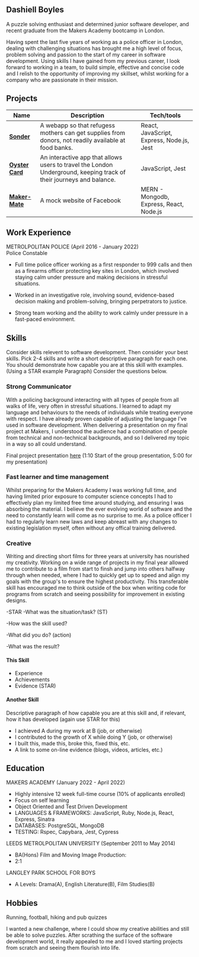 ## Dashiell Boyles

A puzzle solving enthusiast and determined junior software developer, and recent graduate from the Makers Academy bootcamp in London. 

Having spent the last five years of working as a police officer in London, dealing with challenging situations has brought me a high level of focus, problem solving and passion to the start of my career in software development. Using skills I have gained from my previous career, I look forward to working in a team, to build simple, effective and concise code and I relish to the opportunity of improving my skillset, whilst working for a company who are passionate in their mission.  

## Projects

| Name                         | Description       | Tech/tools        |
| ---------------------------- | ----------------- | ----------------- |
| **[Sonder](https://github.com/Dash1704/Sonder)**                   | A webapp so that refugess mothers can get supplies from donors, not readily available at food banks. | React, JavaScript, Express, Node.js, Jest |
| **[Oyster Card](https://github.com/Dash1704/OysterCardJS)** | An interactive app that allows users to travel the London Underground, keeping track of their journeys and balance. | JavaScript, Jest              |
| **[Maker-Mate](https://github.com/Dash1704/maker-mate)** | A mock website of Facebook | MERN - Mongodb, Express, React, Node.js |
          

## Work Experience

METROLPOLITAN POLICE (April 2016 - January 2022)  
Police Constable

- Full time police officer working as a first responder to 999 calls and then as a firearms officer protecting key sites in London, which involved staying calm under pressure and making decisions in stressful situations.  
- Worked in an investigative role, involving sound, evidence-based decision making and problem-solving, bringing perpetrators to justice. 

- Strong team working and the ability to work calmly under pressure in a fast-paced environment.

## Skills

Consider skills relevent to software development. Then consider your best skills. Pick 2-4 skills and write a short descriptive paragraph for each one. You should demonstrate how capable you are at this skill with examples.
(Using a STAR example Paragraph) Consider the questions below.

### Strong Communicator

With a policing background interacting with all types of people from all walks of life, very often in stressful situations. I learned to adapt my language and behaviours to the needs of individuals while treating everyone with respect. I have already proven capable of adjusting the language I've used in software development. When delivering a presentation on my final project at Makers, I understood the audience had a combination of people from technical and non-technical backgrounds, and so I delivered my topic in a way so all could understand. 

Final project presentation [here](https://www.youtube.com/watch?v=3zp1iiiwcQ4)
(1:10 Start of the group presentation, 5:00 for my presentation)

### Fast learner and time management

Whilst preparing for the Makers Academy I was working full time, and having limited prior exposure to computer science concepts I had to effectively plan my limited free time around studying, and ensuring I was absorbing the material. I believe the ever evolving world of software and the need to constantly learn will come as no surprise to me. As a police officer I had to regularly learn new laws and keep abreast with any changes to existing legislation myself, often without any offical training delivered. 

### Creative

Writing and directing short films for three years at university has nourished my creativity. Working on a wide range of projects in my final year allowed me to contribute to a film from start to finsh and jump into others halfway through when needed, where I had to quickly get up to speed and align my goals with the group's to ensure the highest productivity. This transferable skill has encouraged me to think outside of the box when writing code for programs from scratch and seeing possibility for improvement in existing designs.

-STAR
-What was the situation/task? (ST)

-How was the skill used?

-What did you do? (action)

-What was the result?


#### This Skill

- Experience
- Achievements
- Evidence (STAR)

#### Another Skill

Descriptive paragraph of how capable you are at this skill and, if relevant, how it has developed (again use STAR for this)

- I achieved A during my work at B (job, or otherwise)
- I contributed to the growth of X while doing Y (job, or otherwise)
- I built this, made this, broke this, fixed this, etc.
- A link to some on-line evidence (blogs, videos, articles, etc.)

## Education

MAKERS ACADEMY (January 2022 - April 2022)
- Highly intensive 12 week full-time course (10% of applicants enrolled)
- Focus on self learning 
- Object Oriented and Test Driven Development
- LANGUAGES & FRAMEWORKS: JavaScript, Ruby, Node.js, React, Express, Sinatra
- DATABASES: PostgreSQL, MongoDB
- TESTING: Rspec, Capybara, Jest, Cypress

LEEDS METROLPOLITAN UNIVERSITY (September 2011 to May 2014)

- BA(Hons) Film and Moving Image Production: 
- 2:1

LANGLEY PARK SCHOOL FOR BOYS

- A Levels: Drama(A), English Literature(B), Film Studies(B)

## Hobbies

Running, football, hiking and pub quizzes

I wanted a new challenge, where I could show my creative abilities and still be able to solve puzzles. After scrathing the surface of the software development world, it really appealed to me and I loved starting projects from scratch and seeing them flourish into life. 

